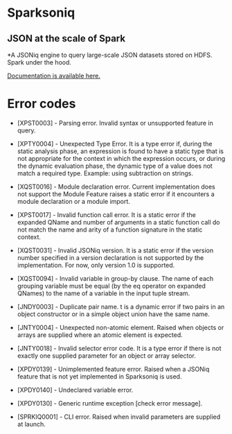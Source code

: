 # Sparksoniq

## JSON at the scale of Spark

*A JSONiq engine to query large-scale JSON datasets stored on HDFS. Spark under the hood.

[Documentation is available here.](http://sparksoniq.readthedocs.io/en/latest/)

# Error codes

- [XPST0003] - Parsing error. 
Invalid syntax or unsupported feature in query.

- [XPTY0004] - Unexpected Type Error. 
It is a type error if, during the static analysis phase, 
an expression is found to have a static type that is not
appropriate for the context in which the expression occurs, 
or during the dynamic evaluation phase, the dynamic type of 
a value does not match a required type. 
Example: using subtraction on strings.

- [XQST0016] - Module declaration error. 
Current implementation does not support the Module Feature 
raises a static error if it encounters a module declaration 
or a module import.

- [XPST0017] - Invalid function call error. 
It is a static error if the expanded QName and number 
of arguments in a static function call do not match 
the name and arity of a function signature in the static context.

- [XQST0031] - Invalid JSONiq version. It is a static error 
if the version number specified in a version declaration 
is not supported by the implementation. For now, only version 1.0 is supported.

- [XQST0094] - Invalid variable in group-by clause. 
The name of each grouping variable must be equal 
(by the eq operator on expanded QNames) to the name of a 
variable in the input tuple stream.

- [JNDY0003] - Duplicate pair name. t is a dynamic error if two pairs in an object
 constructor or in a simple object union have the same name.

- [JNTY0004] - Unexpected non-atomic element. Raised when objects 
or arrays are supplied where an atomic element is expected. 

- [JNTY0018] - Invalid selector error code. 
It is a type error if there is not exactly one supplied parameter 
for an object or array selector.

- [XPDY0139] - Unimplemented feature error. Raised when a JSONiq feature 
that is not yet implemented in Sparksoniq is used.

- [XPDY0140] - Undeclared variable error.

- [XPDY0130] - Generic runtime exception [check error message].

- [SPRKIQ0001] - CLI error. Raised when invalid parameters are supplied at launch.
